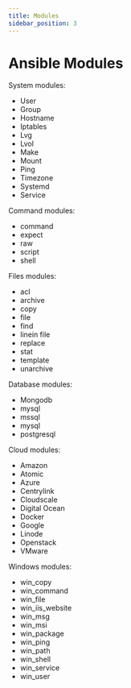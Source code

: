 ```yaml
---
title: Modules
sidebar_position: 3
---
```


# Ansible Modules

System modules:

- User
- Group
- Hostname
- Iptables
- Lvg
- Lvol
- Make
- Mount
- Ping
- Timezone
- Systemd
- Service

Command modules:

- command
- expect
- raw
- script
- shell

Files modules:

- acl
- archive
- copy
- file
- find
- linein file
- replace
- stat
- template
- unarchive

Database modules:

- Mongodb
- mysql
- mssql
- mysql
- postgresql

Cloud modules:

- Amazon
- Atomic
- Azure
- Centrylink
- Cloudscale
- Digital Ocean
- Docker
- Google
- Linode
- Openstack
- VMware

Windows modules:

- win_copy
- win_command
- win_file
- win_iis_website
- win_msg
- win_msi
- win_package
- win_ping
- win_path
- win_shell
- win_service
- win_user
